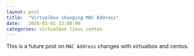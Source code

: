 ```yaml
---
layout: post
title:  "Virtualbox changing MAC Address"
date:   2016-03-01 13:00:00
categories: virtualbox linux centos 
---
```


This is a future post on `MAC Address` changes with virtualbox and centos.